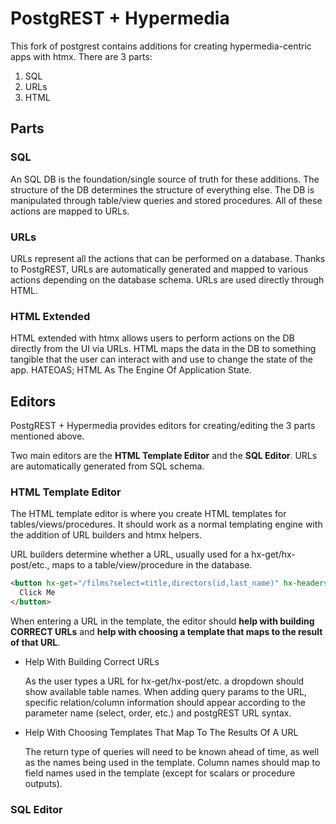 # PostgREST + Hypermedia

This fork of postgrest contains additions for creating hypermedia-centric apps with htmx. There are 3 parts:

1. SQL
2. URLs
3. HTML

## Parts

### SQL

An SQL DB is the foundation/single source of truth for these additions. The structure of the DB determines the structure of everything else.
The DB is manipulated through table/view queries and stored procedures. All of these actions are mapped to URLs.

### URLs

URLs represent all the actions that can be performed on a database. Thanks to PostgREST, URLs are automatically generated and mapped
to various actions depending on the database schema. URLs are used directly through HTML.
 
### HTML Extended

HTML extended with htmx allows users to perform actions on the DB directly from the UI via URLs. HTML maps the data in the DB to something tangible
that the user can interact with and use to change the state of the app. HATEOAS; HTML As The Engine Of Application State.

## Editors

PostgREST + Hypermedia provides editors for creating/editing the 3 parts mentioned above.

Two main editors are the **HTML Template Editor** and the **SQL Editor**. URLs are automatically generated from SQL schema.

### HTML Template Editor

The HTML template editor is where you create HTML templates for tables/views/procedures.
It should work as a normal templating engine with the addition of URL builders and htmx helpers.

URL builders determine whether a URL, usually used for a hx-get/hx-post/etc., maps to a table/view/procedure in the database.

```html
<button hx-get="/films?select=title,directors(id,last_name)" hx-headers='{"Accept":"text/html;template=filmsWithDirectorInfo"}'>
  Click Me
</button>
```

When entering a URL in the template, the editor should **help with building CORRECT URLs**
and **help with choosing a template that maps to the result of that URL**.

- Help With Building Correct URLs
  
  As the user types a URL for hx-get/hx-post/etc. a dropdown should show available table names.
  When adding query params to the URL, specific relation/column information should appear according
  to the parameter name (select, order, etc.) and postgREST URL syntax.
  
- Help With Choosing Templates That Map To The Results Of A URL
  
  The return type of queries will need to be known ahead of time, as well as the names being used in the template.
  Column names should map to field names used in the template (except for scalars or procedure outputs).
  
### SQL Editor


